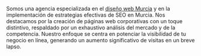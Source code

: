 Somos una agencia especializada en el [diseño web Murcia](https://www.webllope.es/es/) y en la implementación de estrategias efectivas de SEO en Murcia. Nos destacamos por la creación de páginas web corporativas con un toque distintivo, respaldado por un exhaustivo análisis del mercado y de la competencia. Nuestro enfoque se centra en potenciar la visibilidad de tu negocio en línea, generando un aumento significativo de visitas en un breve lapso.
